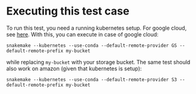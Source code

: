 # Executing this test case

To run this test, you need a running kubernetes setup.
For google cloud, see [here](https://snakemake.readthedocs.io/en/stable/executable.html#google-cloud-engine).
With this, you can execute in case of google cloud:

    snakemake --kubernetes --use-conda --default-remote-provider GS --default-remote-prefix my-bucket

while replacing ``my-bucket`` with your storage bucket. The same test should also work on amazon (given that kubernetes is setup):

    snakemake --kubernetes --use-conda --default-remote-provider S3 --default-remote-prefix my-bucket
